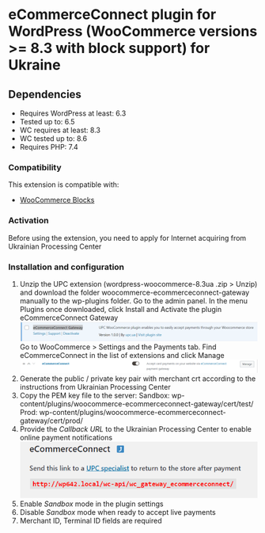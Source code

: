 # eCommerceConnect plugin for WordPress (WooCommerce versions >= 8.3 with block support) for Ukraine

## Dependencies
- Requires WordPress at least: 6.3
- Tested up to: 6.5
- WC requires at least: 8.3
- WC tested up to: 8.6
- Requires PHP: 7.4

### Compatibility
This extension is compatible with:
- [WooCommerce Blocks](https://woo.com/document/cart-checkout-blocks-status/)

### Activation
Before using the extension, you need to apply for Internet acquiring from Ukrainian Processing Center

### Installation and configuration
1. Unzip the UPC extension (wordpress-woocommerce-8.3ua .zip > Unzip) and download the folder woocommerce-ecommerceconnect-gateway manually to the wp-plugins folder. 
Go to the admin panel. In the menu Plugins once downloaded, click Install and Activate the plugin eCommerceConnect Gateway
![eCommerceConnect Gateway](image-1.png)
Go to WooCommerce > Settings and the Payments tab. Find eCommerceConnect in the list of extensions and click Manage
![WooCommerce](image-2.png)
2. Generate the public / private key pair with merchant crt according to the instructions from Ukrainian Processing Center
3. Copy the PEM key file to the server:
    Sandbox: wp-content/plugins/woocommerce-ecommerceconnect-gateway/cert/test/
    Prod: wp-content/plugins/woocommerce-ecommerceconnect-gateway/cert/prod/
4. Provide the *Callback URL* to the Ukrainian Processing Center to enable online payment notifications
![notify url](image.png)
5. Enable *Sandbox* mode in the plugin settings
6. Disable *Sandbox* mode when ready to accept live payments
7. Merchant ID, Terminal ID fields are required
